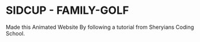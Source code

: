 # SIDCUP - FAMILY-GOLF
Made this Animated Website By following a tutorial from Sheryians Coding School.
